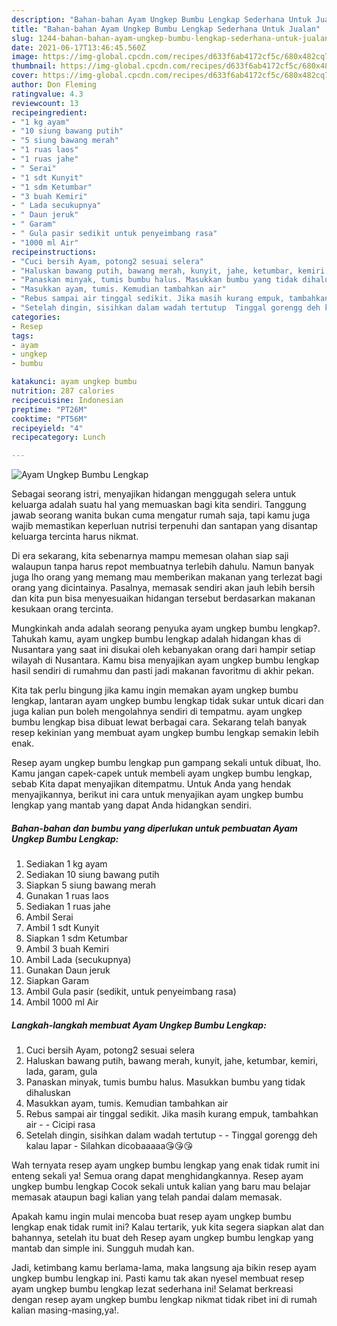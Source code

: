 ```yaml
---
description: "Bahan-bahan Ayam Ungkep Bumbu Lengkap Sederhana Untuk Jualan"
title: "Bahan-bahan Ayam Ungkep Bumbu Lengkap Sederhana Untuk Jualan"
slug: 1244-bahan-bahan-ayam-ungkep-bumbu-lengkap-sederhana-untuk-jualan
date: 2021-06-17T13:46:45.560Z
image: https://img-global.cpcdn.com/recipes/d633f6ab4172cf5c/680x482cq70/ayam-ungkep-bumbu-lengkap-foto-resep-utama.jpg
thumbnail: https://img-global.cpcdn.com/recipes/d633f6ab4172cf5c/680x482cq70/ayam-ungkep-bumbu-lengkap-foto-resep-utama.jpg
cover: https://img-global.cpcdn.com/recipes/d633f6ab4172cf5c/680x482cq70/ayam-ungkep-bumbu-lengkap-foto-resep-utama.jpg
author: Don Fleming
ratingvalue: 4.3
reviewcount: 13
recipeingredient:
- "1 kg ayam"
- "10 siung bawang putih"
- "5 siung bawang merah"
- "1 ruas laos"
- "1 ruas jahe"
- " Serai"
- "1 sdt Kunyit"
- "1 sdm Ketumbar"
- "3 buah Kemiri"
- " Lada secukupnya"
- " Daun jeruk"
- " Garam"
- " Gula pasir sedikit untuk penyeimbang rasa"
- "1000 ml Air"
recipeinstructions:
- "Cuci bersih Ayam, potong2 sesuai selera"
- "Haluskan bawang putih, bawang merah, kunyit, jahe, ketumbar, kemiri, lada, garam, gula"
- "Panaskan minyak, tumis bumbu halus. Masukkan bumbu yang tidak dihaluskan"
- "Masukkan ayam, tumis. Kemudian tambahkan air"
- "Rebus sampai air tinggal sedikit. Jika masih kurang empuk, tambahkan air  Cicipi rasa"
- "Setelah dingin, sisihkan dalam wadah tertutup  Tinggal gorengg deh kalau lapar Silahkan dicobaaaaa😘😘😘"
categories:
- Resep
tags:
- ayam
- ungkep
- bumbu

katakunci: ayam ungkep bumbu 
nutrition: 287 calories
recipecuisine: Indonesian
preptime: "PT26M"
cooktime: "PT56M"
recipeyield: "4"
recipecategory: Lunch

---
```



![Ayam Ungkep Bumbu Lengkap](https://img-global.cpcdn.com/recipes/d633f6ab4172cf5c/680x482cq70/ayam-ungkep-bumbu-lengkap-foto-resep-utama.jpg)

Sebagai seorang istri, menyajikan hidangan menggugah selera untuk keluarga adalah suatu hal yang memuaskan bagi kita sendiri. Tanggung jawab seorang  wanita bukan cuma mengatur rumah saja, tapi kamu juga wajib memastikan keperluan nutrisi terpenuhi dan santapan yang disantap keluarga tercinta harus nikmat.

Di era  sekarang, kita sebenarnya mampu memesan olahan siap saji walaupun tanpa harus repot membuatnya terlebih dahulu. Namun banyak juga lho orang yang memang mau memberikan makanan yang terlezat bagi orang yang dicintainya. Pasalnya, memasak sendiri akan jauh lebih bersih dan kita pun bisa menyesuaikan hidangan tersebut berdasarkan makanan kesukaan orang tercinta. 



Mungkinkah anda adalah seorang penyuka ayam ungkep bumbu lengkap?. Tahukah kamu, ayam ungkep bumbu lengkap adalah hidangan khas di Nusantara yang saat ini disukai oleh kebanyakan orang dari hampir setiap wilayah di Nusantara. Kamu bisa menyajikan ayam ungkep bumbu lengkap hasil sendiri di rumahmu dan pasti jadi makanan favoritmu di akhir pekan.

Kita tak perlu bingung jika kamu ingin memakan ayam ungkep bumbu lengkap, lantaran ayam ungkep bumbu lengkap tidak sukar untuk dicari dan juga kalian pun boleh mengolahnya sendiri di tempatmu. ayam ungkep bumbu lengkap bisa dibuat lewat berbagai cara. Sekarang telah banyak resep kekinian yang membuat ayam ungkep bumbu lengkap semakin lebih enak.

Resep ayam ungkep bumbu lengkap pun gampang sekali untuk dibuat, lho. Kamu jangan capek-capek untuk membeli ayam ungkep bumbu lengkap, sebab Kita dapat menyajikan ditempatmu. Untuk Anda yang hendak menyajikannya, berikut ini cara untuk menyajikan ayam ungkep bumbu lengkap yang mantab yang dapat Anda hidangkan sendiri.

<!--inarticleads1-->

##### Bahan-bahan dan bumbu yang diperlukan untuk pembuatan Ayam Ungkep Bumbu Lengkap:

1. Sediakan 1 kg ayam
1. Sediakan 10 siung bawang putih
1. Siapkan 5 siung bawang merah
1. Gunakan 1 ruas laos
1. Sediakan 1 ruas jahe
1. Ambil  Serai
1. Ambil 1 sdt Kunyit
1. Siapkan 1 sdm Ketumbar
1. Ambil 3 buah Kemiri
1. Ambil  Lada (secukupnya)
1. Gunakan  Daun jeruk
1. Siapkan  Garam
1. Ambil  Gula pasir (sedikit, untuk penyeimbang rasa)
1. Ambil 1000 ml Air




<!--inarticleads2-->

##### Langkah-langkah membuat Ayam Ungkep Bumbu Lengkap:

1. Cuci bersih Ayam, potong2 sesuai selera
1. Haluskan bawang putih, bawang merah, kunyit, jahe, ketumbar, kemiri, lada, garam, gula
1. Panaskan minyak, tumis bumbu halus. Masukkan bumbu yang tidak dihaluskan
1. Masukkan ayam, tumis. Kemudian tambahkan air
1. Rebus sampai air tinggal sedikit. Jika masih kurang empuk, tambahkan air -  - Cicipi rasa
1. Setelah dingin, sisihkan dalam wadah tertutup -  - Tinggal gorengg deh kalau lapar - Silahkan dicobaaaaa😘😘😘




Wah ternyata resep ayam ungkep bumbu lengkap yang enak tidak rumit ini enteng sekali ya! Semua orang dapat menghidangkannya. Resep ayam ungkep bumbu lengkap Cocok sekali untuk kalian yang baru mau belajar memasak ataupun bagi kalian yang telah pandai dalam memasak.

Apakah kamu ingin mulai mencoba buat resep ayam ungkep bumbu lengkap enak tidak rumit ini? Kalau tertarik, yuk kita segera siapkan alat dan bahannya, setelah itu buat deh Resep ayam ungkep bumbu lengkap yang mantab dan simple ini. Sungguh mudah kan. 

Jadi, ketimbang kamu berlama-lama, maka langsung aja bikin resep ayam ungkep bumbu lengkap ini. Pasti kamu tak akan nyesel membuat resep ayam ungkep bumbu lengkap lezat sederhana ini! Selamat berkreasi dengan resep ayam ungkep bumbu lengkap nikmat tidak ribet ini di rumah kalian masing-masing,ya!.

